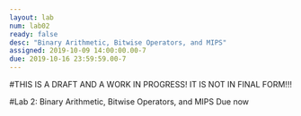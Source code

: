 ```yaml
---
layout: lab
num: lab02
ready: false
desc: "Binary Arithmetic, Bitwise Operators, and MIPS"
assigned: 2019-10-09 14:00:00.00-7
due: 2019-10-16 23:59:59.00-7
---
```

#THIS IS A DRAFT AND A WORK IN PROGRESS! IT IS NOT IN FINAL FORM!!!

#Lab 2: Binary Arithmetic, Bitwise Operators, and MIPS
Due now

